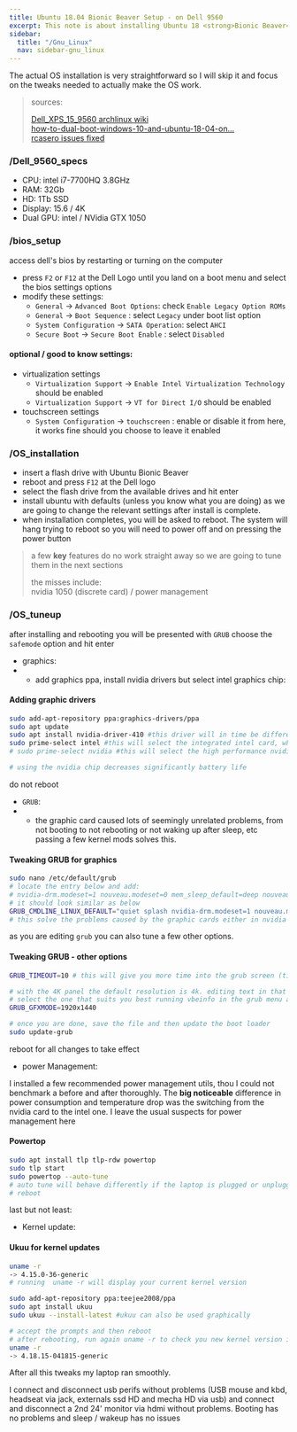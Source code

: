 ```yaml
---
title: Ubuntu 18.04 Bionic Beaver Setup - on Dell 9560
excerpt: This note is about installing Ubuntu 18 <strong>Bionic Beaver</strong> on a Dell 9560 intended to be a developer box.
sidebar:
  title: "/Gnu_Linux"
  nav: sidebar-gnu_linux
---
```


The actual OS installation is very straightforward so I will skip it and focus on the tweaks needed to actually make the OS work.
> sources:
>
> [Dell_XPS_15_9560 archlinux wiki](https://wiki.archlinux.org/index.php/Dell_XPS_15_9560)<br>
> [how-to-dual-boot-windows-10-and-ubuntu-18-04-on...](https://medium.com/@pwaterz/how-to-dual-boot-windows-10-and-ubuntu-18-04-on-the-15-inch-dell-xps-9570-with-nvidia-1050ti-gpu-4b9a2901493d)<br>
> [rcasero issues fixed](https://github.com/rcasero/doc/issues)

### /Dell_9560_specs
* CPU: intel i7-7700HQ 3.8GHz
* RAM: 32Gb
* HD:  1Tb SSD
* Display: 15.6 / 4K
* Dual GPU: intel / NVidia GTX 1050

### /bios_setup
access dell's bios by restarting or turning on the computer
* press `F2` or `F12` at the Dell Logo until you land on a boot menu and select the bios settings options
* modify these settings:
  * `General` -> `Advanced Boot Options`: check `Enable Legacy Option ROMs`
  * `General` -> `Boot Sequence` : select `Legacy` under boot list option
  * `System Configuration` -> `SATA Operation`: select `AHCI`
  * `Secure Boot` -> `Secure Boot Enable` : select `Disabled`

#### optional / good to know settings:
* virtualization settings
  * `Virtualization Support` -> `Enable Intel Virtualization Technology` should be enabled
  * `Virtualization Support` -> `VT for Direct I/O` should be enabled
* touchscreen settings
  * `System Configuration` -> `touchscreen` : enable or disable it from here, it works fine should you choose to leave it enabled

### /OS_installation
* insert a flash drive with Ubuntu Bionic Beaver
* reboot and press `F12` at the Dell logo
* select the flash drive from the available drives and hit enter
* install ubuntu with defaults (unless you know what you are doing) as we are going to change the relevant settings after install is complete.
* when installation completes, you will be asked to reboot. The system will hang trying to reboot so you will need to power off and on pressing the power button

> a few **key** features do no work straight away so we are going to tune them in the next sections
>
> the misses include:<br>
> nvidia 1050 (discrete card) / power management

### /OS_tuneup
after installing and rebooting you will be presented with `GRUB` choose the `safemode` option and hit enter
* graphics:
* * add graphics ppa, install nvidia drivers but select intel graphics chip:

#### Adding graphic drivers
```bash
sudo add-apt-repository ppa:graphics-drivers/ppa
sudo apt update
sudo apt install nvidia-driver-410 #this driver will in time be different as they update it
sudo prime-select intel #this will select the integrated intel card, which is less power hungry
# sudo prime-select nvidia #this will select the high performance nvidia GTX 1050 card.

# using the nvidia chip decreases significantly battery life
```
do not reboot
* `GRUB`:
* * the graphic card caused lots of seemingly unrelated problems, from not booting to not rebooting or not waking up after sleep, etc
passing a few kernel mods solves this.

#### Tweaking GRUB for graphics
```bash
sudo nano /etc/default/grub
# locate the entry below and add:
# nvidia-drm.modeset=1 nouveau.modeset=0 mem_sleep_default=deep nouveau.runpm=0
# it should look similar as below
GRUB_CMDLINE_LINUX_DEFAULT="quiet splash nvidia-drm.modeset=1 nouveau.modeset=0 mem_sleep_default=deep nouveau.runpm=0"
# this solve the problems caused by the graphic cards either in nvidia or in intel mode
``` 
as you are editing `grub` you can also tune a few other options.

#### Tweaking GRUB - other options
```bash
GRUB_TIMEOUT=10 # this will give you more time into the grub screen (time is in secs)

# with the 4K panel the default resolution is 4k. editing text in that res is mission impossible
# select the one that suits you best running vbeinfo in the grub menu after booting up
GRUB_GFXMODE=1920x1440

# once you are done, save the file and then update the boot loader
sudo update-grub
```

reboot for all changes to take effect

* power Management:

I installed a few recommended power management utils, thou I could not benchmark a before and after thoroughly.
The **big noticeable** difference in power consumption and temperature drop was the switching from the nvidia card to the intel one.
I leave the usual suspects for power management here

#### Powertop
```bash
sudo apt install tlp tlp-rdw powertop
sudo tlp start
sudo powertop --auto-tune
# auto tune will behave differently if the laptop is plugged or unplugged
# reboot
```

last but not least:

* Kernel update:

#### Ukuu for kernel updates
```bash
uname -r 
-> 4.15.0-36-generic
# running  uname -r will display your current kernel version

sudo add-apt-repository ppa:teejee2008/ppa
sudo apt install ukuu
sudo ukuu --install-latest #ukuu can also be used graphically

# accept the prompts and then reboot
# after rebooting, run again uname -r to check you new kernel version is up
uname -r 
-> 4.18.15-041815-generic
```

After all this tweaks my laptop ran smoothly.

I connect and disconnect usb perifs without problems (USB mouse and kbd, headseat via jack, externals ssd HD and mecha HD via usb) and connect and disconnect
a 2nd 24' monitor via hdmi without problems.
Booting has no problems and sleep / wakeup has no issues